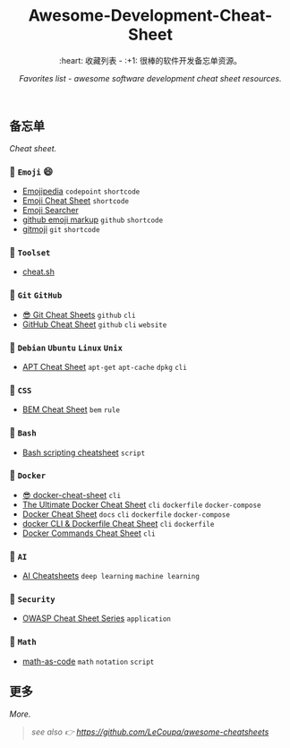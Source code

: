 <div align="center">
  <h1>Awesome-Development-Cheat-Sheet</h1>

  <p>:heart: 收藏列表 - :+1: 很棒的软件开发备忘单资源。</p>
  <p><i>Favorites list - awesome software development cheat sheet resources.</i></p>
</div>

<br />

## 备忘单

_Cheat sheet._

### :bookmark: `Emoji` :smile:

- [Emojipedia](https://emojipedia.org/) `codepoint` `shortcode`
- [Emoji Cheat Sheet](https://www.webfx.com/tools/emoji-cheat-sheet/) `shortcode`
- [Emoji Searcher](https://emoji.muan.co/)
- [github emoji markup](https://gist.github.com/rxaviers/7360908) `github` `shortcode`
- [gitmoji](https://gitmoji.dev/) `git` `shortcode`

### :bookmark: `Toolset`

- [cheat.sh](https://cheat.sh/)

### :bookmark: `Git` `GitHub`

- [:sunglasses: Git Cheat Sheets](https://training.github.com/) `github` `cli`
- [GitHub Cheat Sheet](http://git.io/sheet) `github` `cli` `website` 

### :bookmark: `Debian` `Ubuntu` `Linux` `Unix`

- [APT Cheat Sheet](https://blog.packagecloud.io/apt-cheat-sheet/) `apt-get` `apt-cache` `dpkg` `cli`

### :bookmark: `CSS`

- [BEM Cheat Sheet](https://9elements.com/bem-cheat-sheet/) `bem` `rule`

### :bookmark: `Bash`

- [Bash scripting cheatsheet](https://devhints.io/bash) `script`

### :bookmark: `Docker`

- [:sunglasses: docker-cheat-sheet](https://www.docker.com/sites/default/files/d8/2019-09/docker-cheat-sheet.pdf) `cli`
- [The Ultimate Docker Cheat Sheet](https://dockerlabs.collabnix.com/docker/cheatsheet/) `cli` `dockerfile` `docker-compose`
- [Docker Cheat Sheet](https://github.com/wsargent/docker-cheat-sheet) `docs` `cli` `dockerfile` `docker-compose`
- [docker CLI & Dockerfile Cheat Sheet](https://design.jboss.org/redhatdeveloper/marketing/docker_cheatsheet/cheatsheet/images/docker_cheatsheet_r3v2.pdf) `cli` `dockerfile`
- [Docker Commands Cheat Sheet](https://buddy.works/tutorials/docker-commands-cheat-sheet) `cli`

### :bookmark: `AI`

- [AI Cheatsheets](https://github.com/kailashahirwar/cheatsheets-ai) `deep learning` `machine learning`

### :bookmark: `Security`

- [OWASP Cheat Sheet Series](https://cheatsheetseries.owasp.org/index.html) `application`

### :bookmark: `Math`

- [math-as-code](https://github.com/Jam3/math-as-code) `math` `notation` `script`

## 更多

_More._

> _see also :point_right: https://github.com/LeCoupa/awesome-cheatsheets_
